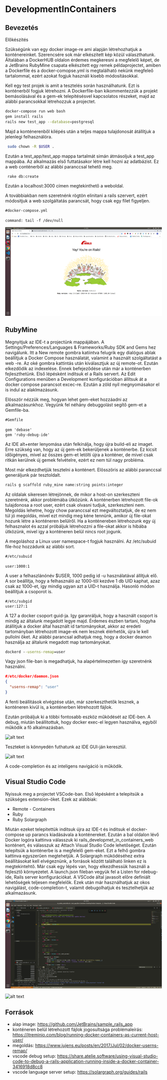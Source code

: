 # DevelopmentInContainers
## Bevezetés 

Előkészités

Szükségünk van egy docker image-re ami alapján létrehozhatjuk a konténereinket. Szerencsére sok már elkészitett kép közül választhatunk. Általában a DockerHUB oldalon érdemes megkeresni a megfelelő képet, de a JetBrains RubyMine csapata elkészitett egy remek példaprojectet, amiben a Dockerfile és a docker-comopse.yml is megtalálható nekünk megfeleő tartalommal, ezért azokat fogjuk használi kisebb módosításokkal.

Kell egy test projek is amit a tesztelés során használhatunk. Ezt is konténerből fogjuk létrehozni. A Dockerfile-ban kikommentezzük a projekt bemásolásával és a gem-ek telepitésésvel kapcsolatos részeket, majd az alábbi parancsokkal létrehozzuk a projectet. 

```sh
docker-compose run web bash
gem install rails 
rails new test_app --database=postgresql

```

Majd a konténerenből kilépés után a teljes mappa tulajdonosát átállítjuk a jelenlegi felhasználóra.

```sh
 sudo chown -R $USER .
```
Ezután a test_app/test_app mappa tartalmát simán átmásoljuk a test_app mappába. 
Az alkalmazás első futtatásakor létre kell hozni az adatbázist. Ez a web conténerből az alábbi paranccsal tehető meg.

```sh
 rake db:create
```

Ezután a localhost:3000 címen megtekinthető a weboldal.

A továbbiakban nem szeretnénk rögtön elinitani a rails szervert, ezért módositjuk a web szolgáltatás parancsát, hogy csak egy filet figyeljen.

```docker-compose
#docker-compose.yml

command: tail -f /dev/null
```

![alt text](images/start.png "Image")

## RubyMine
Megnyitjuk az IDE-t a projectünk mappájában. A Settings/Preferences/Languages & Frameworks/Ruby SDK and Gems
hez navigálunk. Itt a New remote gombra katiintva felugrik egy dialógus ablak beállítjuk a Docker Compose használatát, valamint a használt szolgáltatást a web -re. Az oké gombra kattintás után kiválasztjuk az új remote-ot. Ezután elkezdődik az indexelése. Ennek befejeződése után már a konténerben fejleszthetünk. Első lépésként indítsuk el a Rails servert. Az Edit Configurations menüben a Development konfigurációban állítsuk át a docker compose parancsot excec-re. Ezután a zöld nyil megnyomásakor el is indul az alaklmazásunk.

Elösször nézzük meg, hogyan lehet gem-eket hozzáadni az alkalmazásunkhoz. Vegyünk fel néhány debuggolást segítő gem-et a Gemfile-ba.

```Gemfile
#Gemfile

gem 'debase'
gem 'ruby-debug-ide'
```  
Az IDE alt+enter lenyomása után felkínálja, hogy újra build-eli az imaget. Erre szükség van, hogy az új gem-ek bekerüljenek a konténerbe. Ez kicsit időigényes, mivel az összes gem-et letölti újra a konténer, de mivel csak ritkán kerülnek új gemek felvételre, ezért ez nem túl nagy probléma.

Most már elkezdhetjük tesztelni a konténert. Elösszöris az alábbi paranccsal generáljunk pár tesztoldalt.

```sh
rails g scaffold ruby_mine name:string points:integer
```

Az oldalak sikeresen létrejönnek, de mikor a host-on szerkeszteni szeretnénk, akkor problémába ütközünk. A konténerben létrehozott file-ok tulajdonosa a root user, ezért csak olvasni tudjuk, szerkeszteni nem. Megoldás lehetne, hogy chow paranccsal ezt megváltoztatjuk, de ez nem túl jó megoldás, mivel ezt mindig meg kéne tennünk, amikor új file-okat hozunk létre a konténeren belülről. Ha a konténereben létrehozunk egy új felhasznalot és azzal próbáljuk létrehozzni a file-okat akkor is hibába ütközünk, mivel igy a konténeren belül nincs root jogunk. 

A megoláshoz a Linux user namespace-t fogjuk használni. Az /etc/subuid file-hoz hozzádunk az alábbi sort.

```
#/etc/subuid

user:1000:1
```
A user a felhaszlánónév $USER, 1000 pedig id -u használatával állítjuk elő. A sor beállítja, hogy a felhasználó az 1000-től kezdve 1 db UID kaphat, azaz csak az 1000-et, így mindig ugyan azt a UID-t használja. Hasonló módon beállítjuk a csoporot is.

```
#/etc/subgid
user:127:1
```

A 127 a docker csoport guid-ja. Igy garanráljuk, hogy a használt csoport is mindig az általunk megadott legye majd. Érdemes észben tartani, hogyha átállitjuk a docker által használt id tartományokat, akkor az eredeti tartományban létrehozott image-ek nem lesznek élérhetők, újra le kell pullolni őket. Az alábbi parancsal adhatjuk meg, hogy a docker deamon használja az általunk megadott map tartományokat.

```cmd
dockerd --userns-remap=user
```

Vagy json file-ban is megadhatjuk, ha alapértelmezetten így szeretnénk használni.

```json
#/etc/docker/daemon.json
{
  "userns-remap": "user"
}
```
A fenti beállitások elvégzése után, már szerkeszthetők lesznek, a konténeren kivül is, a konténerben létrehozott fájlok.

Ezután próbáljuk ki a többi fontosabb eszköz működését az IDE-ben. A debug, miután beállitottuk, hogy docker exec-el legyen használva, egyből működik a fő alkalmazásban.

![alt text](images/mines_debug.png "Image")

Teszteket is könnyedén futhatunk az IDE GUI-ján keresztül.

![alt text](images/test.png "Image")

A code-completion és az inteligens navigáció is működik.

## Visual Studio Code

Nyissuk meg a projectet VSCode-ban. Első lépésként a telepitsük a szükséges extension-öket. Ezek az alábbiak:
- Remote - Containers
- Ruby
- Ruby Solargraph

Miután ezeket telepitettük inditsuk újra az IDE-t és inditsuk el docker-compose up parancs kiadásávala a konténereket. Ezután a bal oldalon lévő Docker logóra kattinva válasszuk ki rails_developmet_in_containers_web konténert, és válasszuk az Attach Visual Studio Code lehetőséget. Ezután telepítsük a konténerbe is a megfelelő gem-eket. Ezt a felhő gombra kattinva egyszerűen megtehetjük. A Solargraph müködéséhez extra beállításokat kell elvégeznünk, a források között található linken ez is megtekintehtő. Már csak egy lépés van, hogy elkezdhessük használi a fejlesztő környezetet. A launch.json fileban vegyük fel a Listen for rdebug-ide, Rails server konfigurációkat. A VSCode által javasolt előre definiált lehetőségek teljesen megfelelők. Ezek után már használhatjuk az okos navigálást, code-completion-t, valamit debugolhatjuk és tesztelhetjük az alkalmazásunk.


![alt text](images/vscode_debug.png "Image")

![alt text](images/vscode_test "Image")



## Források
- alap image: https://github.com/JetBrains/sample_rails_app
- konténeren belül létrehozott fájlok jogosultsága problémaleírás: https://jtreminio.com/blog/running-docker-containers-as-current-host-user/
- megoldás: https://www.jujens.eu/posts/en/2017/Jul/02/docker-userns-remap/
- vscode debug setup: https://share.atelie.software/using-visual-studio-code-to-debug-a-rails-application-running-inside-a-docker-container-3416918d8cc8
- vscode language server setup: https://solargraph.org/guides/rails